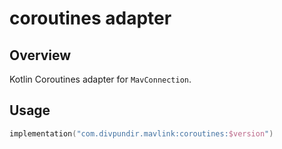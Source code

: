 # coroutines adapter

## Overview

Kotlin Coroutines adapter for `MavConnection`.

## Usage

```kotlin
implementation("com.divpundir.mavlink:coroutines:$version")
```
